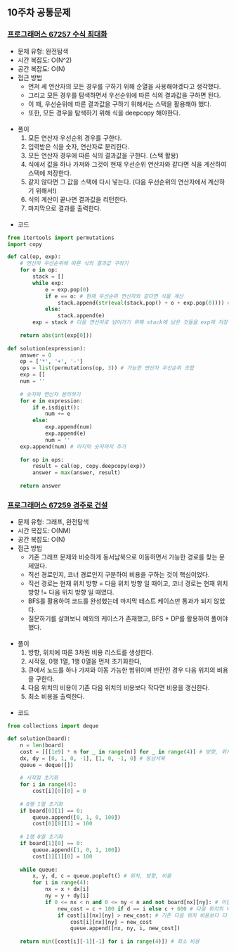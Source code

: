 ## 10주차 공통문제
### [프로그래머스 67257 수식 최대화](https://programmers.co.kr/learn/courses/30/lessons/67257)
- 문제 유형: 완전탐색
- 시간 복잡도: O(N^2)
- 공간 복잡도: O(N)
- 접근 방법
    - 먼저 세 연산자의 모든 경우를 구하기 위해 순열을 사용해야겠다고 생각했다.
    - 그리고 모든 경우를 탐색하면서 우선순위에 따른 식의 결과값을 구하면 된다.
    - 이 때, 우선순위에 따른 결과값을 구하기 위해서는 스택을 활용해야 했다.
    - 또한, 모든 경우을 탐색하기 위해 식을 deepcopy 해야한다.
<br/><br/>
- 풀이
    1. 모든 연산자 우선순위 경우를 구한다.
    2. 입력받은 식을 숫자, 연산자로 분리한다.
    3. 모든 연산자 경우에 따른 식의 결과값을 구한다. (스택 활용)
    4. 식에서 값을 하나 가져와 그것이 현재 우선순위 연산자와 같다면 식을 계산하여 스택에 저장한다.
    5. 같지 않다면 그 값을 스택에 다시 넣는다. (다음 우선순위의 연산자에서 계산하기 위해서!)
    6. 식의 계산이 끝나면 결과값을 리턴한다.
    7. 마지막으로 결과를 출력한다.
<br/><br/>
- 코드
```python
from itertools import permutations
import copy

def cal(op, exp):
    # 연산자 우선순위에 따른 식의 결과값 구하기
    for o in op:
        stack = []
        while exp:
            e = exp.pop(0)
            if e == o: # 현재 우선순위 연산자와 같다면 식을 계산
                stack.append(str(eval(stack.pop() + o + exp.pop(0)))) # 좌측 숫자 + 연산자 + 우측 숫자
            else:
                stack.append(e)
        exp = stack # 다음 연산자로 넘어가기 위해 stack에 남은 것들을 exp에 저장
    
    return abs(int(exp[0]))
    
def solution(expression):
    answer = 0
    op = ['*', '+', '-']
    ops = list(permutations(op, 3)) # 가능한 연산자 우선순위 조합
    exp = []
    num = ''
    
    # 숫자와 연산자 분리하기
    for e in expression:
        if e.isdigit():
            num += e
        else:
            exp.append(num)
            exp.append(e)
            num = ''
    exp.append(num) # 마지막 숫자까지 추가
    
    for op in ops:
        result = cal(op, copy.deepcopy(exp))
        answer = max(answer, result)
            
    return answer
```

### [프로그래머스 67259 경주로 건설](https://programmers.co.kr/learn/courses/30/lessons/67257)
- 문제 유형: 그래프, 완전탐색
- 시간 복잡도: O(NM)
- 공간 복잡도: O(N)
- 접근 방법
    - 기존 그래프 문제와 비슷하게 동서남북으로 이동하면서 가능한 경로를 찾는 문제였다.
    - 직선 경로인지, 코너 경로인지 구분하여 비용을 구하는 것이 핵심이었다.
    - 직선 경로는 현재 위치 방향 = 다음 위치 방향 일 때이고, 코너 경로는 현재 위치 방향 != 다음 위치 방향 일 때였다.
    - BFS를 활용하여 코드를 완성했는데 마지막 테스트 케이스만 통과가 되지 않았다.
    - 질문하기를 살펴보니 예외의 케이스가 존재했고, BFS + DP를 활용하여 풀어야 했다.
<br/><br/>
- 풀이
    1. 방향, 위치에 따른 3차원 비용 리스트를 생성한다.
    2. 시작점, 0행 1열, 1행 0열을 먼저 초기화한다,
    3. 큐에서 노드를 하나 가져와 이동 가능한 범위이며 빈칸인 경우 다음 위치의 비용을 구한다.
    4. 다음 위치의 비용이 기존 다음 위치의 비용보다 작다면 비용을 갱신한다.
    5. 최소 비용을 출력한다.
<br/><br/>
- 코드
```python
from collections import deque

def solution(board):
    n = len(board)
    cost = [[[1e9] * n for _ in range(n)] for _ in range(4)] # 방향, 위치에 따른 비용 리스트
    dx, dy = [0, 1, 0, -1], [1, 0, -1, 0] # 동남서북
    queue = deque([])
    
    # 시작점 초기화
    for i in range(4):
        cost[i][0][0] = 0
        
    # 0행 1열 초기화
    if board[0][1] == 0:
        queue.append([0, 1, 0, 100])
        cost[0][0][1] = 100
    
    # 1행 0열 초기화
    if board[1][0] == 0:
        queue.append([1, 0, 1, 100])
        cost[1][1][0] = 100
    
    while queue:
        x, y, d, c = queue.popleft() # 위치, 방향, 비용
        for i in range(4):
            nx = x + dx[i]
            ny = y + dy[i]
            if 0 <= nx < n and 0 <= ny < n and not board[nx][ny]: # 이동 가능한 범위이며 빈칸인 경우
                new_cost = c + 100 if d == i else c + 600 # 다음 위치의 비용
                if cost[i][nx][ny] > new_cost: # 기존 다음 위치 비용보다 더 작다면 비용 갱신
                    cost[i][nx][ny] = new_cost
                    queue.append([nx, ny, i, new_cost])   
    
    return min([cost[i][-1][-1] for i in range(4)]) # 최소 비용
```
